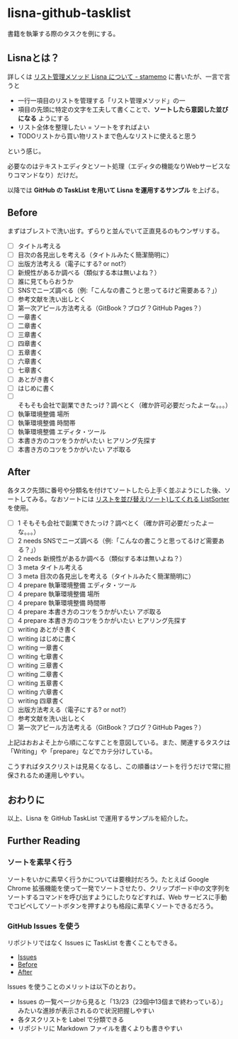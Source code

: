 # lisna-github-tasklist
書籍を執筆する際のタスクを例にする。

## Lisnaとは？
詳しくは [リスト管理メソッド Lisna について - stamemo](zhttp://stakiran.hatenablog.com/entry/2017/10/08/082359) に書いたが、一言で言うと

- 一行一項目のリストを管理する「リスト管理メソッド」の一
- 項目の先頭に特定の文字を工夫して書くことで、**ソートしたら意図した並びになる** ようにする
- リスト全体を整理したい = ソートをすればよい
- TODOリストから買い物リストまで色んなリストに使えると思う

という感じ。

必要なのはテキストエディタとソート処理（エディタの機能なりWebサービスなりコマンドなり）だけだ。

以降では **GitHub の TaskList を用いて Lisna を運用するサンプル** を上げる。

## Before
まずはブレストで洗い出す。ずらりと並んでいて正直見るのもウンザリする。

- [ ] タイトル考える
- [ ] 目次の各見出しを考える（タイトルみたく簡潔簡明に）
- [ ] 出版方法考える（電子にする? or not?）
- [ ] 新規性があるか調べる（類似する本は無いよね？）
- [ ] 誰に見てもらおうか
- [ ] SNSでニーズ調べる（例:「こんなの書こうと思ってるけど需要ある？」）
- [ ] 参考文献を洗い出しとく
- [ ] 第一次アピール方法考える（GitBook？ブログ？GitHub Pages？）
- [ ] 一章書く
- [ ] 二章書く
- [ ] 三章書く
- [ ] 四章書く
- [ ] 五章書く
- [ ] 六章書く
- [ ] 七章書く
- [ ] あとがき書く
- [ ] はじめに書く
- [ ] そもそも会社で副業できたっけ？調べとく（確か許可必要だったよーな。。。）
- [ ] 執筆環境整備 場所
- [ ] 執筆環境整備 時間帯
- [ ] 執筆環境整備 エディタ・ツール
- [ ] 本書き方のコツをうかがいたい ヒアリング先探す
- [ ] 本書き方のコツをうかがいたい アポ取る

## After
各タスク先頭に番号や分類名を付けてソートしたら上手く並ぶようにした後、ソートしてみる。なおソートには [リストを並び替え(ソート)してくれる ListSorter](http://remix-remix.rash.jp/ListSorter/index.php) を使用。

- [ ] 1 そもそも会社で副業できたっけ？調べとく（確か許可必要だったよーな。。。）
- [ ] 2 needs SNSでニーズ調べる（例:「こんなの書こうと思ってるけど需要ある？」）
- [ ] 2 needs 新規性があるか調べる（類似する本は無いよね？）
- [ ] 3 meta タイトル考える
- [ ] 3 meta 目次の各見出しを考える（タイトルみたく簡潔簡明に）
- [ ] 4 prepare 執筆環境整備 エディタ・ツール
- [ ] 4 prepare 執筆環境整備 場所
- [ ] 4 prepare 執筆環境整備 時間帯
- [ ] 4 prepare 本書き方のコツをうかがいたい アポ取る
- [ ] 4 prepare 本書き方のコツをうかがいたい ヒアリング先探す
- [ ] writing あとがき書く
- [ ] writing はじめに書く
- [ ] writing 一章書く
- [ ] writing 七章書く
- [ ] writing 三章書く
- [ ] writing 二章書く
- [ ] writing 五章書く
- [ ] writing 六章書く
- [ ] writing 四章書く
- [ ] 出版方法考える（電子にする? or not?）
- [ ] 参考文献を洗い出しとく
- [ ] 第一次アピール方法考える（GitBook？ブログ？GitHub Pages？）

上記はおおよそ上から順にこなすことを意図している。また、関連するタスクは「Writing」や「prepare」などでカテ分けしている。

こうすればタスクリストは見易くなるし、この順番はソートを行うだけで常に担保されるため運用しやすい。

## おわりに
以上、Lisna を GitHub TaskList で運用するサンプルを紹介した。

## Further Reading

### ソートを素早く行う
ソートをいかに素早く行うかについては要検討だろう。たとえば Google Chrome 拡張機能を使って一発でソートさせたり、クリップボード中の文字列をソートするコマンドを呼び出すようにしたりなどすれば、Web サービスに手動でコピペしてソートボタンを押すよりも格段に素早くソートできるだろう。

### GitHub Issues を使う
リポジトリではなく Issues に TaskList を書くこともできる。

- [Issues](https://github.com/stakiran/lisna-github-tasklist/issues?q=is%3Aissue+is%3Aclosed)
- [Before](https://github.com/stakiran/lisna-github-tasklist/issues/1)
- [After](https://github.com/stakiran/lisna-github-tasklist/issues/2)

Issues を使うことのメリットは以下のとおり。

- Issues の一覧ページから見ると「13/23（23個中13個まで終わっている）」みたいな進捗が表示されるので状況把握しやすい
- 各タスクリストを Label で分類できる
- リポジトリに Markdown ファイルを書くよりも書きやすい









